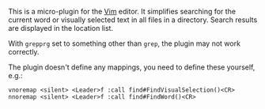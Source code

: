 This is a micro-plugin for the [Vim](https://www.vim.org/) editor. It
simplifies searching for the current word or visually selected text in all
files in a directory. Search results are displayed in the location list.

With `grepprg` set to something other than `grep`, the plugin may not work
correctly.

The plugin doesn't define any mappings, you need to define these yourself,
e.g.:

	vnoremap <silent> <Leader>f :call find#FindVisualSelection()<CR>
	nnoremap <silent> <Leader>f :call find#FindWord()<CR>
